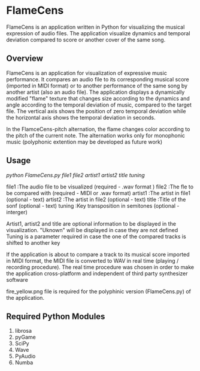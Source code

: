 # FlameCens



FlameCens is an application written in Python for visualizing the musical expression of audio files. The application visualize dynamics and temporal deviation compared to score or another cover of the same song.


## Overview
FlameCens is an application for visualization of expressive music performance. It compares an audio file to its corresponding musical score (imported in MIDI format) or to another performance of the same song by another artist (also an audio file). The application displays a dynamically modified "flame" texture that changes size according to the dynamics and angle according to the temporal deviation of music, compared to the target file. The vertical axis shows the position of zero temporal deviation while the horizontal axis shows the temporal deviation in seconds.

In the FlamceCens-pitch alternation, the flame changes color according to the pitch of the current note. The alternation works only for monophonic music (polyphonic extention may be developed as future work)


## Usage

*python FlameCens.py file1 file2 artist1 artist2 title tuning*

file1     :The audio file to be visualized (required - .wav format )
file2     :The fle to be compared with (required - MIDI or .wav format)
artist1   :The artist in file1 (optional - text)
artist2   :The artist in file2 (optional - text)
title     :Title of the sonf (optional - text)
tuning    :Key transposition in semitones (optional - interger)

Artist1, artist2 and title are optional information to be displayed in the visualization. "Uknown" will be displayed in case they are not defined
Tuning is a parameter required in case the one of the compared tracks is shifted to another key

If the application is about to compare a track to its musical score imported in MIDI format, the MIDI file is converted to WAV in real time (playing / recording procedure). The real time procedure was chosen in order to make the application cross-platform and independent of third party synthesizer software

fire_yellow.png file is required for the polyphinic version (FlameCens.py) of the application.

## Required Python Modules
1)  librosa
2)  pyGame
3)  SciPy
4)  Wave
5)  PyAudio
6)  Numba
